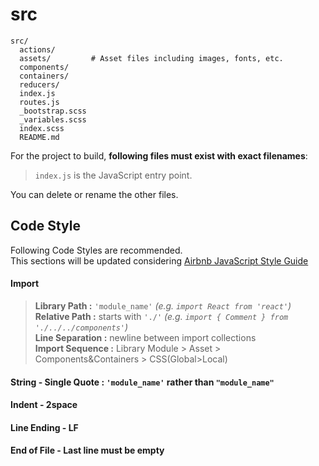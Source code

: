 # src

```
src/
  actions/
  assets/         # Asset files including images, fonts, etc.
  components/
  containers/
  reducers/
  index.js
  routes.js
  _bootstrap.scss
  _variables.scss
  index.scss
  README.md
```

For the project to build, **following files must exist with exact filenames**:

> `index.js` is the JavaScript entry point.

You can delete or rename the other files.

## Code Style

Following Code Styles are recommended.  
This sections will be updated considering [Airbnb JavaScript Style Guide](https://github.com/airbnb/javascript) 

#### Import
> **Library Path :** `'module_name'` *(e.g. `import React from 'react'`)*  
> **Relative Path :** starts with `'./'` *(e.g. `import { Comment } from './../../components'`)*  
> **Line Separation :** newline between import collections  
> **Import Sequence :** Library Module > Asset > Components&Containers > CSS(Global>Local)  

#### String - Single Quote : `'module_name'` rather than `"module_name"`

#### Indent - 2space

#### Line Ending - LF

#### End of File - Last line must be empty
